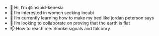 - 👋 Hi, I’m @insipid-kenesia
- 👀 I’m interested in women seeking incubi
- 🌱 I’m currently learning how to make my bed like jordan peterson says
- 💞️ I’m looking to collaborate on proving that the earth is flat
- 📫 How to reach me: Smoke signals and falconry

<!---
insipid-kenesia/insipid-kenesia is a ✨ special ✨ repository because its `README.md` (this file) appears on your GitHub profile.
You can click the Preview link to take a look at your changes.
--->
